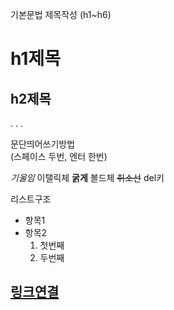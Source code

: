 기본문법 
제목작성 (h1~h6)
# h1제목
## h2제목
.
.
.

문단띄어쓰기방법  
(스페이스 두번, 엔터 한번)

*기울임* 이탤릭체
**굵게** 볼드체
~~취소선~~ del키

리스트구조
- 항목1
- 항목2
  1. 첫번째
  2. 두번째
 
[링크연결](http://naver.com)
---





